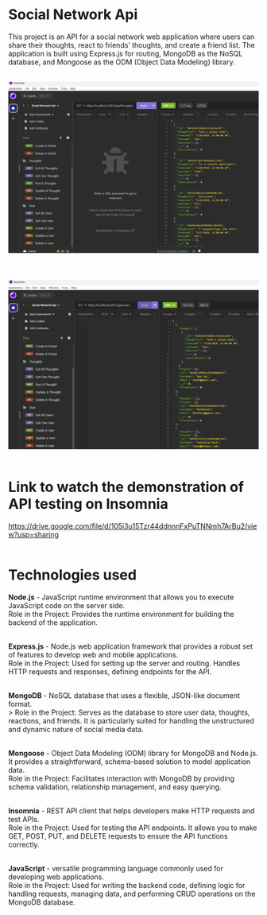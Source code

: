 # Social Network Api
This project is an API for a social network web application where users can share their thoughts, react to friends’ thoughts, and create a friend list. The application is built using Express.js for routing, MongoDB as the NoSQL database, and Mongoose as the ODM (Object Data Modeling) library.<br><br>

![visuals](images/GetAllThoughts.png)<br><br><br><br>
![visuals](images/GetAllUsers.png) <br><br>


# Link to watch the demonstration of API testing on Insomnia
https://drive.google.com/file/d/105i3u15Tzr44ddnnnFxPuTNNmh7ArBu2/view?usp=sharing <br><br>


# Technologies used
**Node.js** - JavaScript runtime environment that allows you to execute JavaScript code on the server side. <br>
Role in the Project: Provides the runtime environment for building the backend of the application.<br><br>

**Express.js** - Node.js web application framework that provides a robust set of features to develop web and mobile applications.<br>
Role in the Project: Used for setting up the server and routing. Handles HTTP requests and responses, defining endpoints for the API.<br><br>

**MongoDB** - NoSQL database that uses a flexible, JSON-like document format.<br>>
Role in the Project: Serves as the database to store user data, thoughts, reactions, and friends. It is particularly suited for handling the unstructured and dynamic nature of social media data.<br> <br>

**Mongoose** - Object Data Modeling (ODM) library for MongoDB and Node.js. It provides a straightforward, schema-based solution to model application data. <br>
Role in the Project: Facilitates interaction with MongoDB by providing schema validation, relationship management, and easy querying. <br> <br>

**Insomnia** - REST API client that helps developers make HTTP requests and test APIs.<br> 
Role in the Project: Used for testing the API endpoints. It allows you to make GET, POST, PUT, and DELETE requests to ensure the API functions correctly. <br> <br>

**JavaScript** - versatile programming language commonly used for developing web applications.<br> 
Role in the Project: Used for writing the backend code, defining logic for handling requests, managing data, and performing CRUD operations on the MongoDB database.